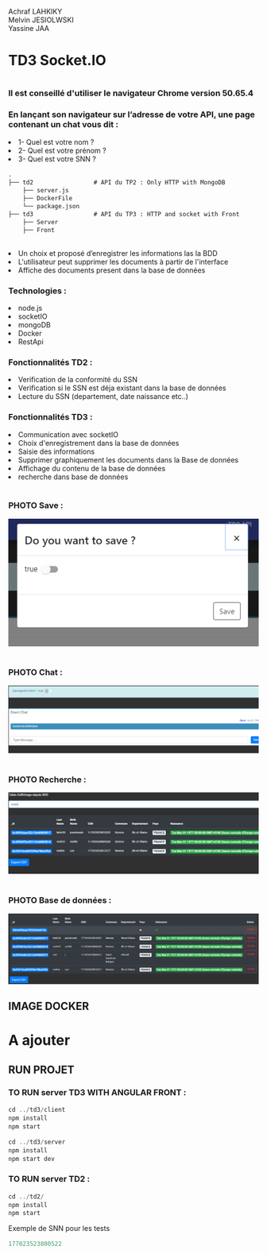 <p>
Achraf LAHKIKY
<br>
Melvin JESIOLWSKI
<br>
Yassine JAA
</p>

<h1>TD3 Socket.IO<h1>

<h3>Il est conseillé d'utiliser le navigateur Chrome version  50.65.4 </h3>

<h3> En lançant son navigateur sur l’adresse de votre API, une page contenant un chat vous dit : </h3>

<li>1- Quel est votre nom ?</li>
<li>2- Quel est votre prénom ?</li>
<li>3- Quel est votre SNN ?</li>

    .
    ├── td2                 # API du TP2 : Only HTTP with MongoDB
        ├── server.js           
        ├── DockerFile          
        └── package.json  
    ├── td3                 # API du TP3 : HTTP and socket with Front
        ├── Server           
        ├── Front          
                     
    
<br>

<li>Un choix et proposé d’enregistrer les informations las la BDD</li>
<li>L'utilisateur peut supprimer les documents à partir de l'interface</li>
<li>Affiche des documents present dans la base de données</li>

<h3> Technologies : </h3>

<li>node.js</li>
<li>socketIO</li>
<li>mongoDB</li>
<li>Docker</li>
<li>RestApi</li>

<h3> Fonctionnalités TD2 : </h3>

<li>Verification de la conformité du SSN</li>
<li>Verification si le SSN est déja existant dans la base de données</li>
<li>Lecture du SSN (departement, date naissance etc..)</li>

<h3> Fonctionnalités TD3 : </h3>

<li>Communication avec socketIO</li>
<li>Choix d'enregistrement dans la base de données</li>
<li>Saisie des informations</li>
<li>Supprimer graphiquement les documents dans la Base de données</li>
<li>Affichage du contenu de la base de données </li>
<li>recherche dans base de données</li>

<br>
<h3>PHOTO Save : </h3>

![Alt text](Save.PNG?raw=true "On Start")
<br></br>

<h3>PHOTO Chat : </h3>

![Alt text](Chat.PNG?raw=true "On Start")
<br></br>
<h3>PHOTO Recherche : </h3>

![Alt text](Recherche.PNG?raw=true "On Start")
<br></br>
<h3>PHOTO Base de données : </h3>

![Alt text](BDD.PNG?raw=true "On Start")

<h2>IMAGE DOCKER</h2>

<H1>A ajouter</h1>

<h2>RUN PROJET </h2>
<h3> TO RUN server TD3 WITH ANGULAR FRONT  : </h3>

```javascript
cd ../td3/client   
npm install 
npm start
```

```javascript
cd ../td3/server 
npm install 
npm start dev 
```

<h3> TO RUN server TD2 : </h3>

```javascript
cd ../td2/ 
npm install 
npm start
```
<p>Exemple de SNN pour les tests</p>

```javascript
177023523800522
```
